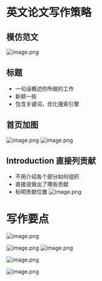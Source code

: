 # 英文论文写作策略
## 模仿范文
![image.png](https://kashiwa-pic.oss-cn-beijing.aliyuncs.com/20240301192230.png)


## 标题
* 一句话概述你所做的工作
* 新颖一些
* 包含关键词，优化搜索引擎

## 首页加图
![image.png](https://kashiwa-pic.oss-cn-beijing.aliyuncs.com/20240301192346.png)
![image.png](https://kashiwa-pic.oss-cn-beijing.aliyuncs.com/20240301192353.png)


## Introduction 直接列贡献
* 不用介绍各个部分如何组织
* 直接说做出了哪些贡献
* 标明贡献位置
![image.png](https://kashiwa-pic.oss-cn-beijing.aliyuncs.com/20240301192515.png)



# 写作要点
![image.png](https://kashiwa-pic.oss-cn-beijing.aliyuncs.com/20240301184223.png)


![image.png](https://kashiwa-pic.oss-cn-beijing.aliyuncs.com/20240301184119.png)
![image.png](https://kashiwa-pic.oss-cn-beijing.aliyuncs.com/20240301184125.png)

![image.png](https://kashiwa-pic.oss-cn-beijing.aliyuncs.com/20240301184139.png)

![image.png](https://kashiwa-pic.oss-cn-beijing.aliyuncs.com/20240301184247.png)

